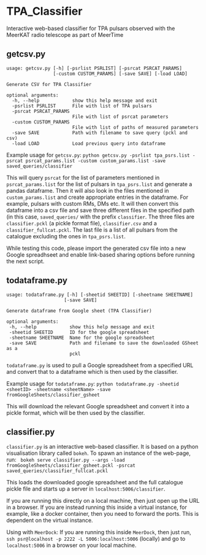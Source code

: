 # TPA_Classifier
Interactive web-based classifier for TPA pulsars observed with the MeerKAT radio telescope as part of MeerTime

## getcsv.py
```
usage: getcsv.py [-h] [-psrlist PSRLIST] [-psrcat PSRCAT_PARAMS]
                 [-custom CUSTOM_PARAMS] [-save SAVE] [-load LOAD]

Generate CSV for TPA Classifier

optional arguments:
  -h, --help            show this help message and exit
  -psrlist PSRLIST      File with list of TPA pulsars
  -psrcat PSRCAT_PARAMS
                        File with list of psrcat parameters
  -custom CUSTOM_PARAMS
                        File with list of paths of measured parameters
  -save SAVE            Path with filename to save query (pckl and csv)
  -load LOAD            Load previous query into dataframe
 ```
 
Example usage for `getcsv.py`:
`python getcsv.py -psrlist tpa_psrs.list -psrcat psrcat_params.list -custom custom_params.list -save saved_queries/classifier` 

This will query `psrcat` for the list of parameters mentioned in `psrcat_params.list` for the list of pulsars in `tpa_psrs.list` and generate a pandas dataframe. Then it will also look in the files mentioned in `custom_params.list` and create appropriate entries in the dataframe. For example, pulsars with custom RMs, DMs etc. It will then convert this dataframe into a csv file and save three different files in the specified path (in this case, `saved_queries/` with the prefix `classifier`. The three files are `classifier.pckl` (a pickle format file), `classifier.csv` and a `classifier_fullcat.pckl`. The last file is a list of all pulsars from the catalogue excluding the ones in `tpa_psrs.list`. 
 
 While testing this code, please import the generated csv file into a new Google spreadhseet and enable link-based sharing options before running the next script. 
 
 ## todataframe.py
 ```
 usage: todataframe.py [-h] [-sheetid SHEETID] [-sheetname SHEETNAME]
                      [-save SAVE]

Generate dataframe from Google sheet (TPA Classifier)

optional arguments:
  -h, --help            show this help message and exit
  -sheetid SHEETID      ID for the google spreadsheet
  -sheetname SHEETNAME  Name for the google spreadsheet
  -save SAVE            Path and filename to save the downloaded GSheet as a
                        pckl
```
`todataframe.py` is used to pull a Google spreadsheet from a specified URL and convert that to a dataframe which is then used by the classifier.                    

Example usage for `todataframe.py`:
`python todataframe.py -sheetid <sheetID> -sheetname <sheetName> -save fromGoogleSheets/classifier_gsheet`

This will download the relevant Google spreadsheet and convert it into a pickle format, which will be then used by the classifier. 

## classifier.py

`classifier.py` is an interactive web-based classifier. It is based on a python visualisation library called `bokeh`. To spawn an instance of the web-page, run:
` bokeh serve classifier.py --args -load fromGoogleSheets/classifier_gsheet.pckl -psrcat saved_queries/classifier_fullcat.pckl` 

This loads the downloaded google spreadsheet and the full catalogue pickle file and starts up a server in `localhost:5006/classifier`. 

If you are running this directly on a local machine, then just open up the URL in a browser. If you are instead running this inside a virtual instance, for example, like a docker container, then you need to forward the ports. This is dependent on the virtual instance. 

Using with `MeerDock`: If you are running this inside `MeerDock`, then just run, 
`ssh psr@localhost -p 2222 -L 5006:localhost:5006` (locally) and go to `localhost:5006` in a browser on your local machine. 

                
                
                     
